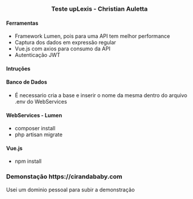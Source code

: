 <h3 align="center"> Teste upLexis - Christian Auletta </h3>

<h4>Ferramentas</h4>
<ul>
    <li>Framework Lumen, pois para uma API tem melhor performance</li>
    <li>Captura dos dados em expressão regular</li>
    <li>Vue.js com axios para consumo da API</li>
    <li>Autenticação JWT</li>
</ul>
<h4>Intruções</h4>

<h4>Banco de Dados</h4>
<ul>
    <li>É necessario cria a base e inserir o nome da mesma dentro do arquivo .env do WebServices</li>
</ul>

<h4>WebServices - Lumen</h4>
<ul>
    <li>composer install</li>
    <li>php artisan migrate</li>
</ul>

<h4>Vue.js</h4>
<ul>
    <li>npm install</li>
</ul>

<h3>Demonstação https://cirandababy.com</h3>
<p>Usei um dominio pessoal para subir a demonstração</p>

